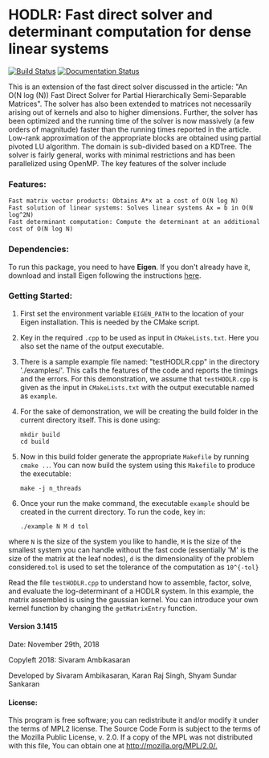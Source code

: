 # HODLR: Fast direct solver and determinant computation for dense linear systems
[![Build Status](https://travis-ci.org/sivaramambikasaran/HODLR.svg?branch=master)](https://travis-ci.org/sivaramambikasaran/HODLR)
[![Documentation Status](https://readthedocs.org/projects/hodlr/badge/?version=latest)](https://hodlr.readthedocs.io/en/latest/?badge=latest)

This is an extension of the fast direct solver discussed in the article: "An O(N log (N)) Fast Direct Solver for Partial Hierarchically Semi-Separable Matrices". The solver has also been extended to matrices not necessarily arising out of kernels and also to higher dimensions. Further, the solver has been optimized and the running time of the solver is now massively (a few orders of magnitude) faster than the running times reported in the article. Low-rank approximation of the appropriate blocks are obtained using partial pivoted LU algorithm. The domain is sub-divided based on a KDTree. The solver is fairly general, works with minimal restrictions and has been parallelized using OpenMP. The key features of the solver include

### Features:

```
Fast matrix vector products: Obtains A*x at a cost of O(N log N)
Fast solution of linear systems: Solves linear systems Ax = b in O(N log^2N)
Fast determinant computation: Compute the determinant at an additional cost of O(N log N)
```

### Dependencies:

To run this package, you need to have **Eigen**. If you don't already have it, download and install Eigen following the instructions [here](http://eigen.tuxfamily.org/index.php?title=Main_Page).

### Getting Started:

1. First set the environment variable `EIGEN_PATH` to the location of your Eigen installation. This is needed by the CMake script.

2. Key in the required `.cpp` to be used as input in `CMakeLists.txt`. Here you also set the name of the output executable.

3. There is a sample example file named: "testHODLR.cpp" in the directory './examples/'. This calls the features of the code and reports the timings and the errors. For this demonstration, we assume that `testHODLR.cpp` is given as the input in `CMakeLists.txt` with the output executable named as `example`.

4. For the sake of demonstration, we will be creating the build folder in the current directory itself. This is done using:

    ```
    mkdir build
    cd build
    ```

5. Now in this build folder generate the appropriate `Makefile` by running `cmake ..`. You can now build the system using this `Makefile` to produce the executable:

    ```
    make -j n_threads
    ```

6. Once your run the make command, the executable `example` should be created in the current directory. To run the code, key in:

    ```
    ./example N M d tol
    ```

where `N` is the size of the system you like to handle, `M` is the size of the smallest system you can handle without the fast code (essentially 'M' is the size of the matrix at the leaf nodes), `d` is the dimensionality of the problem considered.`tol` is used to set the tolerance of the computation as `10^{-tol}`
        
Read the file `testHODLR.cpp` to understand how to assemble, factor, solve, and evaluate the log-determinant of a HODLR system. In this example, the matrix assembled is using the gaussian kernel. You can introduce your own kernel function by changing the `getMatrixEntry` function.

#### Version 3.1415

Date: November 29th, 2018

Copyleft 2018: Sivaram Ambikasaran

Developed by Sivaram Ambikasaran, Karan Raj Singh, Shyam Sundar Sankaran

#### License:

This program is free software; you can redistribute it and/or modify it under the terms of MPL2 license. The Source Code Form is subject to the terms of the Mozilla Public License, v. 2.0. If a copy of the MPL was not distributed with this file, You can obtain one at <http://mozilla.org/MPL/2.0/.>
